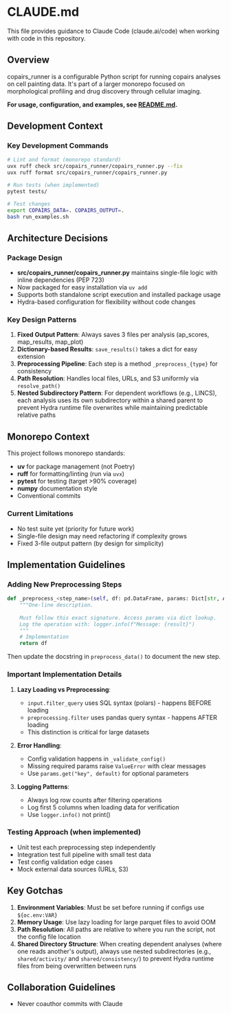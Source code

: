 # CLAUDE.md

This file provides guidance to Claude Code (claude.ai/code) when working with code in this repository.

## Overview

copairs_runner is a configurable Python script for running copairs analyses on cell painting data. It's part of a larger monorepo focused on morphological profiling and drug discovery through cellular imaging.

**For usage, configuration, and examples, see [README.md](README.md).**

## Development Context

### Key Development Commands
```bash
# Lint and format (monorepo standard)
uvx ruff check src/copairs_runner/copairs_runner.py --fix
uvx ruff format src/copairs_runner/copairs_runner.py

# Run tests (when implemented)
pytest tests/

# Test changes
export COPAIRS_DATA=. COPAIRS_OUTPUT=.
bash run_examples.sh
```

## Architecture Decisions

### Package Design
- **src/copairs_runner/copairs_runner.py** maintains single-file logic with inline dependencies (PEP 723)
- Now packaged for easy installation via `uv add`
- Supports both standalone script execution and installed package usage
- Hydra-based configuration for flexibility without code changes

### Key Design Patterns
1. **Fixed Output Pattern**: Always saves 3 files per analysis (ap_scores, map_results, map_plot)
2. **Dictionary-based Results**: `save_results()` takes a dict for easy extension
3. **Preprocessing Pipeline**: Each step is a method `_preprocess_{type}` for consistency
4. **Path Resolution**: Handles local files, URLs, and S3 uniformly via `resolve_path()`
5. **Nested Subdirectory Pattern**: For dependent workflows (e.g., LINCS), each analysis uses its own subdirectory within a shared parent to prevent Hydra runtime file overwrites while maintaining predictable relative paths

## Monorepo Context

This project follows monorepo standards:
- **uv** for package management (not Poetry)
- **ruff** for formatting/linting (run via `uvx`)
- **pytest** for testing (target >90% coverage)
- **numpy** documentation style
- Conventional commits

### Current Limitations
- No test suite yet (priority for future work)
- Single-file design may need refactoring if complexity grows
- Fixed 3-file output pattern (by design for simplicity)

## Implementation Guidelines

### Adding New Preprocessing Steps
```python
def _preprocess_<step_name>(self, df: pd.DataFrame, params: Dict[str, Any]) -> pd.DataFrame:
    """One-line description.
    
    Must follow this exact signature. Access params via dict lookup.
    Log the operation with: logger.info(f"Message: {result}")
    """
    # Implementation
    return df
```

Then update the docstring in `preprocess_data()` to document the new step.

### Important Implementation Details

1. **Lazy Loading vs Preprocessing**:
   - `input.filter_query` uses SQL syntax (polars) - happens BEFORE loading
   - `preprocessing.filter` uses pandas query syntax - happens AFTER loading
   - This distinction is critical for large datasets

2. **Error Handling**:
   - Config validation happens in `_validate_config()` 
   - Missing required params raise `ValueError` with clear messages
   - Use `params.get("key", default)` for optional parameters

3. **Logging Patterns**:
   - Always log row counts after filtering operations
   - Log first 5 columns when loading data for verification
   - Use `logger.info()` not print()

### Testing Approach (when implemented)
- Unit test each preprocessing step independently
- Integration test full pipeline with small test data
- Test config validation edge cases
- Mock external data sources (URLs, S3)

## Key Gotchas

1. **Environment Variables**: Must be set before running if configs use `${oc.env:VAR}`
2. **Memory Usage**: Use lazy loading for large parquet files to avoid OOM
3. **Path Resolution**: All paths are relative to where you run the script, not the config file location
4. **Shared Directory Structure**: When creating dependent analyses (where one reads another's output), always use nested subdirectories (e.g., `shared/activity/` and `shared/consistency/`) to prevent Hydra runtime files from being overwritten between runs

## Collaboration Guidelines

- Never coauthor commits with Claude